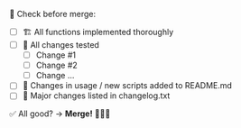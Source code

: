🤔 Check before merge:
- [ ] 🏗 All functions implemented thoroughly
- [ ] 🔨 All changes tested
  - [ ] Change #1
  - [ ] Change #2
  - [ ] Change ...
- [ ] 📝 Changes in usage / new scripts added to README.md
- [ ] 📣 Major changes listed in changelog.txt

✅ All good? -> **Merge!** 🎉🎉🎉
